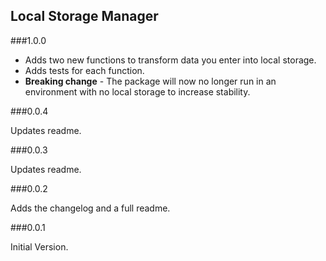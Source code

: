 ## Local Storage Manager

###1.0.0

* Adds two new functions to transform data you enter into local storage.
* Adds tests for each function.
* **Breaking change** - The package will now no longer run in an environment with no local storage to increase stability.

###0.0.4

Updates readme.

###0.0.3

Updates readme.

###0.0.2

Adds the changelog and a full readme.

###0.0.1

Initial Version.